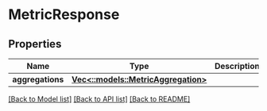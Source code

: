 # MetricResponse

## Properties
Name | Type | Description | Notes
------------ | ------------- | ------------- | -------------
**aggregations** | [**Vec<::models::MetricAggregation>**](MetricAggregation.md) |  | [optional] 

[[Back to Model list]](../README.md#documentation-for-models) [[Back to API list]](../README.md#documentation-for-api-endpoints) [[Back to README]](../README.md)


